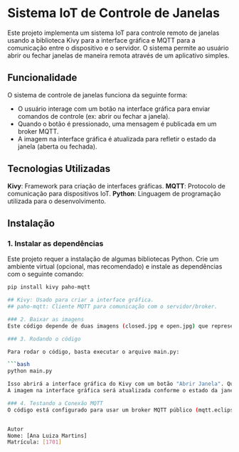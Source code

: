# Sistema IoT de Controle de Janelas

Este projeto implementa um sistema IoT para controle remoto de janelas usando a biblioteca Kivy para a interface gráfica e MQTT para a comunicação entre o dispositivo e o servidor. O sistema permite ao usuário abrir ou fechar janelas de maneira remota através de um aplicativo simples.

## Funcionalidade

O sistema de controle de janelas funciona da seguinte forma:
- O usuário interage com um botão na interface gráfica para enviar comandos de controle (ex: abrir ou fechar a janela).
- Quando o botão é pressionado, uma mensagem é publicada em um broker MQTT.
- A imagem na interface gráfica é atualizada para refletir o estado da janela (aberta ou fechada).

## Tecnologias Utilizadas

**Kivy**: Framework para criação de interfaces gráficas.
**MQTT**: Protocolo de comunicação para dispositivos IoT.
**Python**: Linguagem de programação utilizada para o desenvolvimento.

## Instalação

### 1. Instalar as dependências

Este projeto requer a instalação de algumas bibliotecas Python. Crie um ambiente virtual (opcional, mas recomendado) e instale as dependências com o seguinte comando:

```bash
pip install kivy paho-mqtt

## Kivy: Usado para criar a interface gráfica.
## paho-mqtt: Cliente MQTT para comunicação com o servidor/broker.

### 2. Baixar as imagens
Este código depende de duas imagens (closed.jpg e open.jpg) que representam o estado da janela (fechada e aberta, respectivamente). Certifique-se de ter essas imagens na mesma pasta onde o código está.

### 3. Rodando o código

Para rodar o código, basta executar o arquivo main.py:

```bash
python main.py

Isso abrirá a interface gráfica do Kivy com um botão "Abrir Janela". Quando o botão for pressionado, o sistema enviará um comando MQTT para o dispositivo controlado (que pode ser um motor ou atuador) para abrir ou fechar a janela. 
A imagem na interface gráfica será atualizada conforme o estado da janela.

### 4. Testando a Conexão MQTT
O código está configurado para usar um broker MQTT público (mqtt.eclipseprojects.io), mas você pode configurar um broker privado se necessário.


Autor
Nome: [Ana Luiza Martins]
Matrícula: [1701]



